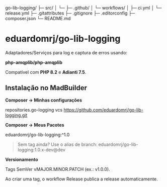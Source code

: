 
go-lib-logging/
├─ src/
│  └─ 
├─ .github/
│  └─ workflows/
│     ├─ ci.yml
│     └─ release.yml
├─ .gitattributes
├─ .gitignore
├─ .editorconfig
├─ composer.json
└─ README.md


# eduardomrj/go-lib-logging

Adaptadores/Serviços para log e captura de erros usando:

**php-amqplib/php-amqplib**

Compatível com **PHP 8.2** e **Adianti 7.5**.

## Instalação no MadBuilder

**Composer → Minhas configurações**

repositories.go-logging vcs https://github.com/eduardomrj/go-lib-logging.git

**Composer → Meus Pacotes**

eduardomrj/go-lib-logging:^1.0

> Sem tag ainda? Use o alias de branch: 
eduardomrj/go-lib-logging:1.0.x-dev@dev

**Versionamento**

Tags SemVer vMAJOR.MINOR.PATCH (ex.: v1.0.0).

Ao criar uma tag, o workflow Release publica a release automaticamente.